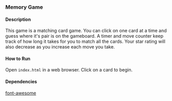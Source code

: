 ### Memory Game

#### Description
This game is a matching card game. You can click on one card at a time and guess where it's pair is on the gameboard. A timer and move counter keep track of how long it takes for you to match all the cards. Your star rating will also decrease as you increase each move you take.

#### How to Run
Open `index.html` in a web browser. Click on a card to begin.

#### Dependencies
[font-awesome](https://fontawesome.com/?from=io)
